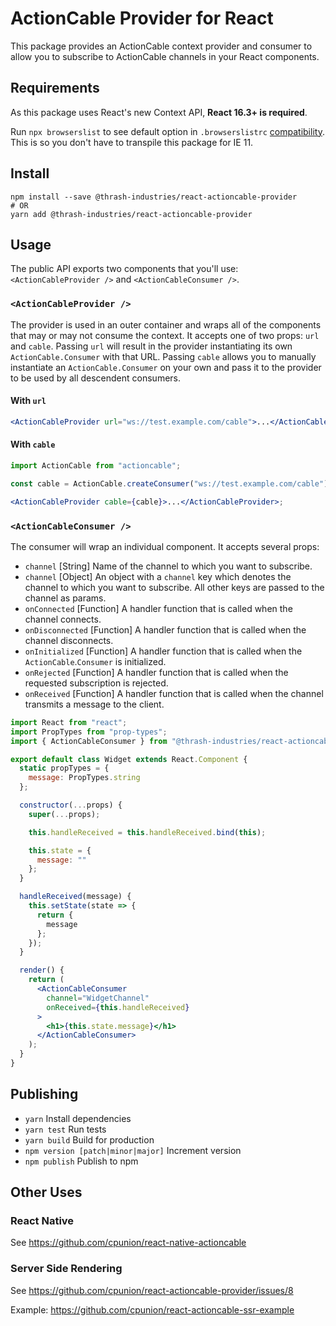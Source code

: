 # ActionCable Provider for React

This package provides an ActionCable context provider and consumer to allow you to subscribe to ActionCable channels in your React components.

## Requirements

As this package uses React's new Context API, **React 16.3+ is required**.

Run `npx browserslist` to see default option in `.browserslistrc` [compatibility](https://browserl.ist/?q=defaults). This is so you don't have to transpile this package for IE 11. 

## Install

```shell
npm install --save @thrash-industries/react-actioncable-provider
# OR
yarn add @thrash-industries/react-actioncable-provider
```

## Usage

The public API exports two components that you'll use: `<ActionCableProvider />` and `<ActionCableConsumer />`.

### `<ActionCableProvider />`

The provider is used in an outer container and wraps all of the components that may or may not consume the context. It accepts one of two props: `url` and `cable`. Passing `url` will result in the provider instantiating its own `ActionCable.Consumer` with that URL. Passing `cable` allows you to manually instantiate an `ActionCable.Consumer` on your own and pass it to the provider to be used by all descendent consumers.

#### With `url`

```jsx
<ActionCableProvider url="ws://test.example.com/cable">...</ActionCableProvider>
```

#### With `cable`

```jsx
import ActionCable from "actioncable";

const cable = ActionCable.createConsumer("ws://test.example.com/cable");

<ActionCableProvider cable={cable}>...</ActionCableProvider>;
```

### `<ActionCableConsumer />`

The consumer will wrap an individual component. It accepts several props:

- `channel` [String] Name of the channel to which you want to subscribe.
- `channel` [Object] An object with a `channel` key which denotes the channel to which you want to subscribe. All other keys are passed to the channel as params.
- `onConnected` [Function] A handler function that is called when the channel connects.
- `onDisconnected` [Function] A handler function that is called when the channel disconnects.
- `onInitialized` [Function] A handler function that is called when the `ActionCable`.`Consumer` is initialized.
- `onRejected` [Function] A handler function that is called when the requested subscription is rejected.
- `onReceived` [Function] A handler function that is called when the channel transmits a message to the client.

```jsx
import React from "react";
import PropTypes from "prop-types";
import { ActionCableConsumer } from "@thrash-industries/react-actioncable-provider";

export default class Widget extends React.Component {
  static propTypes = {
    message: PropTypes.string
  };

  constructor(...props) {
    super(...props);

    this.handleReceived = this.handleReceived.bind(this);

    this.state = {
      message: ""
    };
  }

  handleReceived(message) {
    this.setState(state => {
      return {
        message
      };
    });
  }

  render() {
    return (
      <ActionCableConsumer
        channel="WidgetChannel"
        onReceived={this.handleReceived}
      >
        <h1>{this.state.message}</h1>
      </ActionCableConsumer>
    );
  }
}
```

## Publishing 

- `yarn` Install dependencies
- `yarn test` Run tests
- `yarn build` Build for production
- `npm version [patch|minor|major]` Increment version
- `npm publish` Publish to npm
## Other Uses

### React Native

See https://github.com/cpunion/react-native-actioncable

### Server Side Rendering

See https://github.com/cpunion/react-actioncable-provider/issues/8

Example: https://github.com/cpunion/react-actioncable-ssr-example
